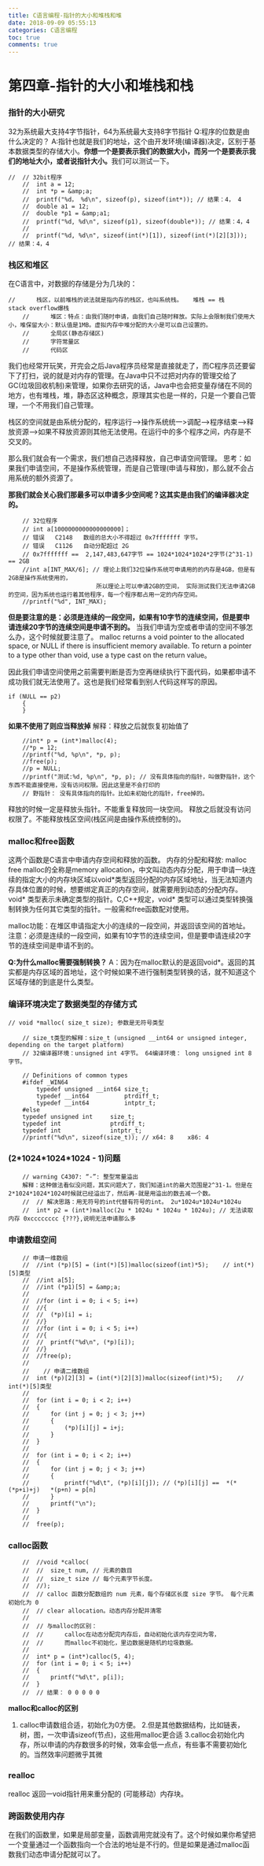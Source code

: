```yaml
---
title: C语言编程-指针的大小和堆栈和堆
date: 2018-09-09 05:55:13
categories: C语言编程
toc: true
comments: true
---
```

# 第四章-指针的大小和堆栈和栈



### 指针的大小研究

32为系统最大支持4字节指针，64为系统最大支持8字节指针
Q:程序的位数是由什么决定的？
A:指针也就是我们的地址，这个由开发环境(编译器)决定，区别于基本数据类型的存储大小。<strong>你想一个是要表示我们的数据大小，而另一个是要表示我们的地址大小，或者说指针大小。</strong>我们可以测试一下。

```
//  // 32bit程序
    //  int a = 12;
    //  int *p = &amp;a;
    //  printf("%d， %d\n", sizeof(p), sizeof(int*)); // 结果：4， 4     
    //  double a1 = 12;
    //  double *p1 = &amp;a1;
    //  printf("%d, %d\n", sizeof(p1), sizeof(double*)); // 结果：4，4     
    //
    //  printf("%d, %d\n", sizeof(int(*)[1]), sizeof(int(*)[2][3])); // 结果：4，4  
```



### 栈区和堆区

在C语言中，对数据的存储是分为几块的：
```
//      栈区，以前堆栈的说法就是指内存的栈区，也叫系统栈。   堆栈 == 栈               stack overflow爆栈
    //      堆区：特点：由我们随时申请，由我们自己随时释放。实际上会限制我们使用大小，堆保留大小：默认值是1MB。虚拟内存中堆分配的大小是可以自己设置的。
    //      全局区(静态存储区)
    //      字符常量区
    //      代码区
```

我们也经常开玩笑，开完会之后Java程序员经常是直接就走了，而C程序员还要留下了打扫，说的就是对内存的管理。在Java中只不过把对内存的管理交给了GC(垃圾回收机制)来管理，如果你去研究的话，Java中也会把变量存储在不同的地方，也有堆栈，堆，静态区这种概念，原理其实也是一样的，只是一个要自己管理，一个不用我们自己管理。

栈区的空间就是由系统分配的，程序运行——>操作系统统一>调配——>程序结束——>释放资源——>如果不释放资源则其他无法使用。在运行中的多个程序之间，内存是不交叉的。



那么我们就会有一个需求，我们想自己选择释放，自己申请空间管理。
思考：如果我们申请空间，不是操作系统管理，而是自己管理(申请与释放)，那么就不会占用系统的额外资源了。

<strong>那我们就会关心我们那最多可以申请多少空间呢？这其实是由我们的编译器决定的。</strong>
```
    // 32位程序
    // int a[1000000000000000000]；
    // 错误   C2148   数组的总大小不得超过 0x7fffffff 字节。 
    // 错误   C1126   自动分配超过 2G   
    // 0x7fffffff ==  2,147,483,647字节 == 1024*1024*1024*2字节(2^31-1) == 2GB 
    //int a[INT_MAX/6]; // 理论上我们32位操作系统可申请用的的内存是4GB，但是有2GB是操作系统使用的，
                         所以理论上可以申请2GB的空间， 实际测试我们无法申请2GB的空间，因为系统也运行着其他程序，每一个程序都占用一定的内存空间。
    //printf("%d", INT_MAX);
```



<strong>但是要注意的是：必须是连续的一段空间，如果有10字节的连续空间，但是要申请连续20字节的连续空间是申请不到的。</strong>
当我们申请为空或者申请的空间不够怎么办，这个时候就要注意了。
malloc returns a void pointer to the allocated space, or NULL if there is insufficient memory available. 
To return a pointer to a type other than void, use a type cast on the return value。

因此我们申请空间使用之前需要判断是否为空再继续执行下面代码，如果都申请不成功我们就无法使用了。这也是我们经常看到别人代码这样写的原因。
```
if (NULL == p2)
    {
    }
```

<strong>如果不使用了则应当释放掉</strong>
解释：释放之后就恢复初始值了
```
    //int* p = (int*)malloc(4);
    //*p = 12;
    //printf("%d, %p\n", *p, p);
    //free(p);
    //p = NULL;
    //printf("测试:%d, %p\n", *p, p); // 没有具体指向的指针，叫做野指针，这个东西不能直接使用，没有访问权限。因此这里是不会打印的
    // 野指针： 没有具体指向的指针。比如未初始化的指针，free掉的。
```

释放的时候一定是释放头指针。不能重复释放同一块空间。 释放之后就没有访问权限了。不能释放栈区空间(栈区间是由操作系统控制的)。



### malloc和free函数

这两个函数是C语言中申请内存空间和释放的函数。
内存的分配和释放: malloc free
malloc的全称是memory allocation，中文叫动态内存分配，用于申请一块连续的指定大小的内存块区域以void&#42;类型返回分配的内存区域地址，当无法知道内存具体位置的时候，想要绑定真正的内存空间，就需要用到动态的分配内存。void&#42; 类型表示未确定类型的指针。C,C++规定，void&#42; 类型可以通过类型转换强制转换为任何其它类型的指针。一般需和free函数配对使用。

malloc功能：在堆区申请指定大小的连续的一段空间，并返回该空间的首地址。
注意：必须是连续的一段空间，如果有10字节的连续空间，但是要申请连续20字节的连续空间是申请不到的。

<strong>Q:为什么malloc需要强制转换？</strong>
A：因为在malloc默认的是返回void&#42;。返回的其实都是内存区域的首地址，这个时候如果不进行强制类型转换的话，就不知道这个区域存储的到底是什么类型。



### 编译环境决定了数据类型的存储方式

```
// void *malloc( size_t size); 参数是无符号类型

    // size_t类型的解释：size_t (unsigned __int64 or unsigned integer, depending on the target platform)
    // 32编译器环境：unsigned int 4字节。 64编译环境： long unsigned int 8字节。

    // Definitions of common types
    #ifdef _WIN64
        typedef unsigned __int64 size_t;
        typedef __int64          ptrdiff_t;
        typedef __int64          intptr_t;
    #else
    typedef unsigned int     size_t;
    typedef int              ptrdiff_t;
    typedef int              intptr_t;
    //printf("%d\n", sizeof(size_t)); // x64: 8    x86: 4
```



### (2&#42;1024&#42;1024&#42;1024 - 1)问题

```
    // warning C4307: “-”: 整型常量溢出
    解释：这种做法看似没问题，其实问题大了，我们知道int的最大范围是2^31-1。但是在2*1024*1024*1024时候就已经溢出了，然后再-就是用溢出的数去减一个数。
    //  // 解决思路：用无符号的int代替有符号的int。 2u*1024u*1024u*1024u
    //  int* p2 = (int*)malloc(2u * 1024u * 1024u * 1024u); // 无法读取内存 0xcccccccc {???},说明无法申请那么多
```



### 申请数组空间

```
    // 申请一维数组
    //  //int (*p)[5] = (int(*)[5])malloc(sizeof(int)*5);    // int(*)[5]类型
    //  //int a[5];
    //  //int (*p1)[5] = &amp;a;
    //
    //  //for (int i = 0; i < 5; i++)
    //  //{
    //  //  (*p)[i] = i;
    //  //}
    //  //for (int i = 0; i < 5; i++)
    //  //{
    //  //  printf("%d\n", (*p)[i]);
    //  //}
    //  //free(p);
    //
    //    // 申请二维数组
    //  int (*p)[2][3] = (int(*)[2][3])malloc(sizeof(int)*5);    // int(*)[5]类型
    //
    //  for (int i = 0; i < 2; i++)
    //  {
    //      for (int j = 0; j < 3; j++)
    //      {
    //          (*p)[i][j] = i+j;
    //      }
    //  }
    //
    //  for (int i = 0; i < 2; i++)
    //  {
    //      for (int j = 0; j < 3; j++)
    //      {
    //          printf("%d\t", (*p)[i][j]); // (*p)[i][j] ==  *(*(*p+i)+j)   *(p+n) = p[n]
    //      }
    //      printf("\n");
    //  }
    //
    //  free(p);
```



### calloc函数

```
    //  //void *calloc(
    //  //  size_t num, // 元素的数目
    //  //  size_t size // 每个元素字节长度。
    //  //);
    //  // calloc 函数分配数组的 num 元素，每个存储区长度 size 字节。 每个元素初始化为 0
    //  // clear allocation。动态内存分配并清零
    //
    //  // 与malloc的区别：
    //  //      calloc在动态分配完内存后，自动初始化该内存空间为零，
    //  //      而malloc不初始化，里边数据是随机的垃圾数据。
    //
    //  int* p = (int*)calloc(5, 4);
    //  for (int i = 0; i < 5; i++)
    //  {
    //      printf("%d\t", p[i]);
    //  }
    //  // 结果： 0 0 0 0 0
```

<strong>malloc和calloc的区别</strong>
1. calloc申请数组合适，初始化为0方便。
2.但是其他数据结构，比如链表，树，图，一次申请sizeof(节点)，这些用malloc更合适
3.calloc会初始化内存，所以申请的内存数很多的时候，效率会低一点点，有些事不需要初始化的。当然效率问题微乎其微



### realloc

realloc 返回一void指针用来重分配的 (可能移动）内存块。



### 跨函数使用内存

在我们的函数里，如果是局部变量，函数调用完就没有了。这个时候如果你希望把一个变量通过一个函数指向一个合法的地址是不行的。但是如果是通过malloc函数我们动态申请分配就可以了。